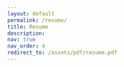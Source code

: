 ```yaml
---
layout: default
permalink: /resume/
title: Resume
description:
nav: true
nav_order: 4
redirect_to: /assets/pdf/resume.pdf
---
```

